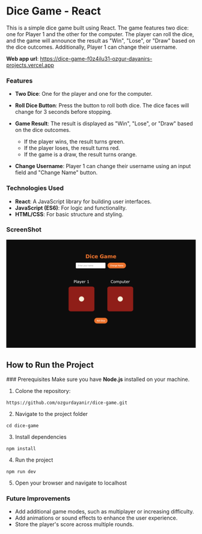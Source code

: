 # Dice Game - React

This is a simple dice game built using React. The game features two dice: one for Player 1 and the other for the computer. The player can roll the dice, and the game will announce the result as "Win", "Lose", or "Draw" based on the dice outcomes. Additionally, Player 1 can change their username.

**Web app url**: https://dice-game-f0z4ilu31-ozgur-dayanirs-projects.vercel.app

### Features

- **Two Dice**: One for the player and one for the computer.
- **Roll Dice Button**: Press the button to roll both dice. The dice faces will change for 3 seconds before stopping.
- **Game Result**: The result is displayed as "Win", "Lose", or "Draw" based on the dice outcomes.

    - If the player wins, the result turns green.
    - If the player loses, the result turns red.
    - If the game is a draw, the result turns orange.

- **Change Username**: Player 1 can change their username using an input field and "Change Name" button.

### Technologies Used
- **React**: A JavaScript library for building user interfaces.
- **JavaScript (ES6)**: For logic and functionality.
- **HTML/CSS**: For basic structure and styling.

### ScreenShot
![Screenshot of Dice Game](./src/assets/images/screen-shot.png)

## How to Run the Project

### Prerequisites
Make sure you have **Node.js** installed on your machine.

1. Colone the repository:
```
https://github.com/ozgurdayanir/dice-game.git
```
2. Navigate to the project folder
```
cd dice-game
```
3. Install dependencies
```
npm install
```
4. Run the project
```
npm run dev
```
5. Open your browser and navigate to localhost

### Future Improvements

- Add additional game modes, such as multiplayer or increasing difficulty.
- Add animations or sound effects to enhance the user experience.
- Store the player's score across multiple rounds.




